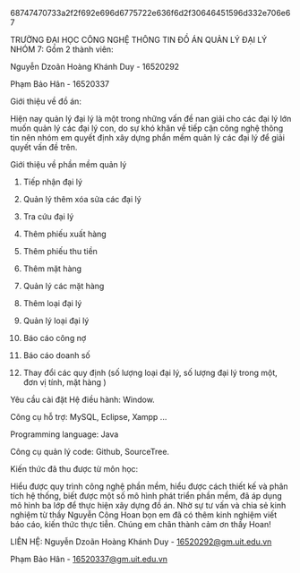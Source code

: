 68747470733a2f2f692e696d6775722e636f6d2f30646451596d332e706e67

TRƯỜNG ĐẠI HỌC CÔNG NGHỆ THÔNG TIN
ĐỒ ÁN QUẢN LÝ ĐẠI LÝ
NHÓM 7:
Gồm 2 thành viên:

Nguyễn Dzoãn Hoàng Khánh Duy - 16520292

Phạm Bảo Hân - 16520337

Giới thiệu về đồ án:

Hiện nay quản lý đại lý là một trong những vấn đề nan giải cho các đại lý lớn muốn quản lý các đại lý con, do sự khó khăn về tiếp cận công nghệ thông tin nên nhóm em quyết định xây dựng phần mềm quản lý các đại lý để giải quyết vấn đề trên.

Giới thiệu về phần mềm quản lý

1. Tiếp nhận đại lý 

2. Quản lý thêm xóa sửa các đại lý

3. Tra cứu đại lý

4. Thêm phiếu xuất hàng

5. Thêm phiếu thu tiền

6. Thêm mặt hàng

7. Quản lý các mặt hàng

8. Thêm loại đại lý

9. Quản lý loại đại lý

10. Báo cáo công nợ

11. Báo cáo doanh số

12. Thay đổi các quy định (số lượng loại đại lý, số lượng đại lý trong một, đơn vị tính, mặt hàng )


Yêu cầu cài đặt
Hệ điều hành: Window.

Công cụ hỗ trợ: MySQL, Eclipse, Xampp ... 

Programming language: Java

Công cụ quản lý code: Github, SourceTree. 

Kiến thức đã thu được từ môn học:

Hiểu được quy trình công nghệ phần mềm, hiểu được cách thiết kế và phân tích hệ thống, biết được một số mô hình phát triển phần mềm, đã áp dụng mô hình ba lớp để thực hiện xây dựng đồ án. Nhờ sự tư vấn và chia sẻ kinh nghiệm từ thầy Nguyễn Công Hoan bọn em đã có thêm kinh nghiệm viết báo cáo, kiến thức thực tiễn. Chúng em chân thành cảm ơn thầy Hoan!


LIÊN HỆ:
Nguyễn Dzoãn Hoàng Khánh Duy - 16520292@gm.uit.edu.vn

Phạm Bảo Hân - 16520337@gm.uit.edu.vn
